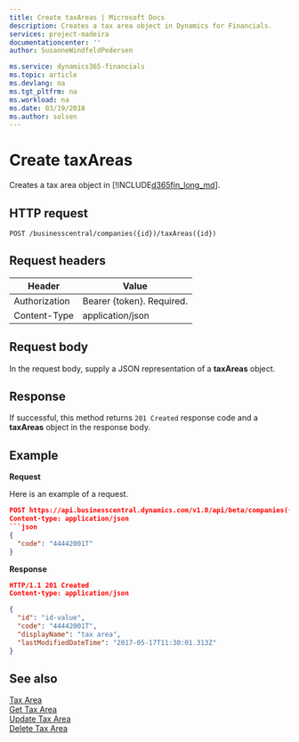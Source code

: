 ```yaml
---
title: Create taxAreas | Microsoft Docs
description: Creates a tax area object in Dynamics for Financials. 
services: project-madeira
documentationcenter: ''
author: SusanneWindfeldPedersen

ms.service: dynamics365-financials
ms.topic: article
ms.devlang: na
ms.tgt_pltfrm: na
ms.workload: na
ms.date: 03/19/2018
ms.author: solsen
---
```


# Create taxAreas
Creates a tax area object in [!INCLUDE[d365fin_long_md](../../includes/d365fin_long_md.md)].

## HTTP request

```
POST /businesscentral/companies({id})/taxAreas({id})
```

## Request headers

|Header|Value|
|------|-----|
|Authorization  |Bearer {token}. Required.    |
|Content-Type  |application/json    |

## Request body
In the request body, supply a JSON representation of a **taxAreas** object.

## Response
If successful, this method returns ```201 Created``` response code and a **taxAreas** object in the response body.

## Example

**Request**

Here is an example of a request.

```json
POST https://api.businesscentral.dynamics.com/v1.0/api/beta/companies({id})/taxAreas
Content-type: application/json
```json
{
  "code": "44442001T"
}
```

**Response**

```json
HTTP/1.1 201 Created
Content-type: application/json

{
  "id": "id-value",
  "code": "44442001T",
  "displayName": "tax area",
  "lastModifiedDateTime": "2017-05-17T11:30:01.313Z"
}
```

## See also

[Tax Area](../resources/dynamics_taxarea.md)  
[Get Tax Area](../api/dynamics_taxarea_get.md)  
[Update Tax Area](../api/dynamics_taxarea_update.md)  
[Delete Tax Area](../api/dynamics_taxarea_delete.md)  

